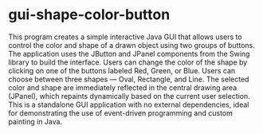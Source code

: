 # gui-shape-color-button
This program creates a simple interactive Java GUI that allows users to control the color and shape of a drawn object using two groups of buttons. The application uses the JButton and JPanel components from the Swing library to build the interface. Users can change the color of the shape by clicking on one of the buttons labeled Red, Green, or Blue. Users can choose between three shapes — Oval, Rectangle, and Line. The selected color and shape are immediately reflected in the central drawing area (JPanel), which repaints dynamically based on the current user selection. This is a standalone GUI application with no external dependencies, ideal for demonstrating the use of event-driven programming and custom painting in Java.


